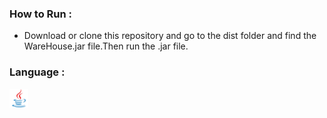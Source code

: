 ### How to Run : 
- Download or clone this repository and go to the dist folder and find the WareHouse.jar file.Then run the .jar file.

### Language :

[<img align="left" alt="Java" width="30px" src="https://github.com/devicons/devicon/blob/v2.15.1/icons/java/java-original.svg" style="padding-right:10px;" />][github]

[github]: https://github.com/Madura-Prasad
